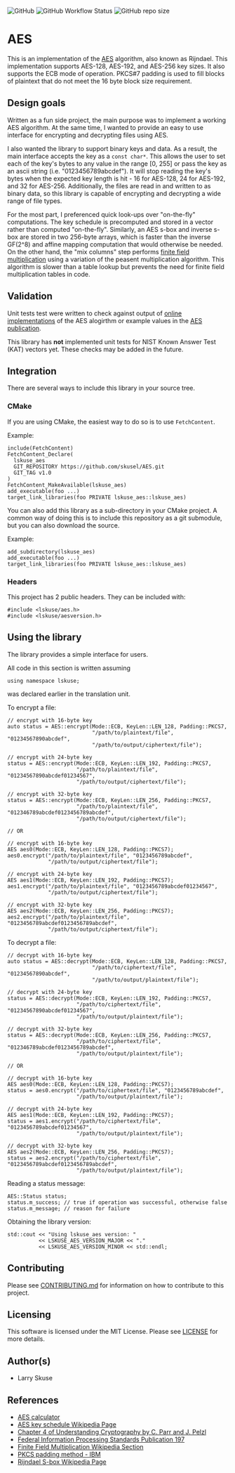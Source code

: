 ![GitHub](https://img.shields.io/github/license/skusel/AES)
![GitHub Workflow Status](https://img.shields.io/github/workflow/status/skusel/AES/ubuntu)
![GitHub repo size](https://img.shields.io/github/repo-size/skusel/AES)

# AES
This is an implementation of the [AES](https://en.wikipedia.org/wiki/Advanced_Encryption_Standard) algorithm, also known as Rijndael. This implementation supports AES-128, AES-192, and AES-256 key sizes. It also supports the ECB mode of operation. PKCS#7 padding is used to fill blocks of plaintext that do not meet the 16 byte block size requirement.

## Design goals
Written as a fun side project, the main purpose was to implement a working AES algorithm. At the same time, I wanted to provide an easy to use interface for encrypting and decrypting files using AES.

I also wanted the library to support binary keys and data. As a result, the main interface accepts the key as a `const char*`. This allows the user to set each of the key's bytes to any value in the range [0, 255] or pass the key as an ascii string (i.e. "0123456789abcdef"). It will stop reading the key's bytes when the expected key length is hit - 16 for AES-128, 24 for AES-192, and 32 for AES-256. Additionally, the files are read in and written to as binary data, so this library is capable of encrypting and decrypting a wide range of file types.

For the most part, I preferenced quick look-ups over "on-the-fly" computations. The key schedule is precomputed and stored in a vector rather than computed "on-the-fly". Similarly, an AES s-box and inverse s-box are stored in two 256-byte arrays, which is faster than the inverse GF(2^8) and affine mapping computation that would otherwise be needed. On the other hand, the "mix columns" step performs [finite field multiplication](https://en.wikipedia.org/wiki/Finite_field_arithmetic#Multiplication) using a variation of the peasent multiplication algorithm. This algorithm is slower than a table lookup but prevents the need for finite field multiplication tables in code.

## Validation
Unit tests test were written to check against output of [online implementations](https://www.codeusingjava.com/tools/aes) of the AES alogirthm or example values in the [AES publication](https://nvlpubs.nist.gov/nistpubs/fips/nist.fips.197.pdf). 

This library has **not** implemented unit tests for NIST Known Answer Test (KAT) vectors yet. These checks may be added in the future.

## Integration
There are several ways to include this library in your source tree. 

### CMake
If you are using CMake, the easiest way to do so is to use `FetchContent`.

Example:
```
include(FetchContent)
FetchContent_Declare(
  lskuse_aes
  GIT_REPOSITORY https://github.com/skusel/AES.git
  GIT_TAG v1.0
)
FetchContent_MakeAvailable(lskuse_aes)
add_executable(foo ...)
target_link_libraries(foo PRIVATE lskuse_aes::lskuse_aes)
```

You can also add this library as a sub-directory in your CMake project. A common way of doing this is to include this repository as a git submodule, but you can also download the source.

Example:
```
add_subdirectory(lskuse_aes)
add_executable(foo ...)
target_link_libraries(foo PRIVATE lskuse_aes::lskuse_aes)
```

### Headers
This project has 2 public headers. They can be included with:
```
#include <lskuse/aes.h>
#include <lskuse/aesversion.h>
```

## Using the library
The library provides a simple interface for users.

All code in this section is written assuming
```
using namespace lskuse;
```
was declared earlier in the translation unit.

To encrypt a file:
```
// encrypt with 16-byte key
auto status = AES::encrypt(Mode::ECB, KeyLen::LEN_128, Padding::PKCS7, 
                           "/path/to/plaintext/file", "01234567890abcdef",
                           "/path/to/output/ciphertext/file");

// encrypt with 24-byte key
status = AES::encrypt(Mode::ECB, KeyLen::LEN_192, Padding::PKCS7, 
                      "/path/to/plaintext/file", "01234567890abcdef01234567", 
                      "/path/to/output/ciphertext/file");

// encrypt with 32-byte key
status = AES::encrypt(Mode::ECB, KeyLen::LEN_256, Padding::PKCS7, 
                      "/path/to/plaintext/file", "012346789abcdef0123456789abcdef",
                      "/path/to/output/ciphertext/file");

// OR

// encrypt with 16-byte key
AES aes0(Mode::ECB, KeyLen::LEN_128, Padding::PKCS7);
aes0.encrypt("/path/to/plaintext/file", "0123456789abcdef", 
             "/path/to/output/ciphertext/file");

// encrypt with 24-byte key
AES aes1(Mode::ECB, KeyLen::LEN_192, Padding::PKCS7);
aes1.encrypt("/path/to/plaintext/file", "0123456789abcdef01234567", 
             "/path/to/output/ciphertext/file");

// encrypt with 32-byte key
AES aes2(Mode::ECB, KeyLen::LEN_256, Padding::PKCS7);
aes2.encrypt("/path/to/plaintext/file", "0123456789abcdef0123456789abcdef", 
             "/path/to/output/ciphertext/file");
```

To decrypt a file:
```
// decrypt with 16-byte key
auto status = AES::decrypt(Mode::ECB, KeyLen::LEN_128, Padding::PKCS7, 
                           "/path/to/ciphertext/file", "01234567890abcdef",
                           "/path/to/output/plaintext/file");

// decrypt with 24-byte key
status = AES::decrypt(Mode::ECB, KeyLen::LEN_192, Padding::PKCS7, 
                      "/path/to/ciphertext/file", "01234567890abcdef01234567", 
                      "/path/to/output/plaintext/file");

// decrypt with 32-byte key
status = AES::decrypt(Mode::ECB, KeyLen::LEN_256, Padding::PKCS7, 
                      "/path/to/ciphertext/file", "012346789abcdef0123456789abcdef",
                      "/path/to/output/plaintext/file");

// OR

// decrypt with 16-byte key
AES aes0(Mode::ECB, KeyLen::LEN_128, Padding::PKCS7);
status = aes0.encrypt("/path/to/ciphertext/file", "0123456789abcdef", 
                      "/path/to/output/plaintext/file");

// decrypt with 24-byte key
AES aes1(Mode::ECB, KeyLen::LEN_192, Padding::PKCS7);
status = aes1.encrypt("/path/to/ciphertext/file", "0123456789abcdef01234567", 
                      "/path/to/output/plaintext/file");

// decrypt with 32-byte key
AES aes2(Mode::ECB, KeyLen::LEN_256, Padding::PKCS7);
status = aes2.encrypt("/path/to/ciphertext/file", "0123456789abcdef0123456789abcdef", 
                      "/path/to/output/plaintext/file");
```

Reading a status message:
```
AES::Status status;
status.m_success; // true if operation was successful, otherwise false
status.m_message; // reason for failure
```

Obtaining the library version:
```
std::cout << "Using lskuse_aes version: " 
          << LSKUSE_AES_VERSION_MAJOR << "."
          << LSKUSE_AES_VERSION_MINOR << std::endl;
```

## Contributing
Please see [CONTRIBUTING.md](https://github.com/skusel/AES/blob/main/CONTRIBUTING.md) for information on how to contribute to this project.

## Licensing
This software is licensed under the MIT License. Please see [LICENSE](https://github.com/skusel/AES/blob/main/LICENSE) for more details.

## Author(s)
- Larry Skuse

## References
- [AES calculator](https://www.codeusingjava.com/tools/aes)
- [AES key schedule Wikipedia Page](https://en.wikipedia.org/wiki/AES_key_schedule)
- [Chapter 4 of Understanding Cryptography by C. Parr and J. Pelzl](https://www.crypto-textbook.com/download/Understanding-Cryptography-Chapter4.pdf)
- [Federal Information Processing Standards Publication 197](https://nvlpubs.nist.gov/nistpubs/fips/nist.fips.197.pdf)
- [Finite Field Multiplication Wikipedia Section](https://en.wikipedia.org/wiki/Finite_field_arithmetic#Multiplication)
- [PKCS padding method - IBM](https://www.ibm.com/docs/en/zos/2.4.0?topic=rules-pkcs-padding-method)
- [Rijndael S-box Wikipedia Page](https://en.wikipedia.org/wiki/Rijndael_S-box)

